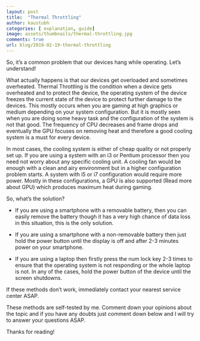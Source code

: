 ```yaml
---
layout: post
title:  "Thermal Throttling"
author: kaustubh
categories: [ explanation, guide]
image: assets/thumbnails/thermal-throttling.jpg
comments: true
url: blog/2019-02-19-thermal-throttling
---
```


So, it’s a common problem that our devices hang while operating.
Let’s understand! 

What actually happens is that our devices get overloaded and sometimes overheated.
Thermal Throttling is the condition when a device gets overheated and to protect the device, the operating system of the device freezes the current state of the device to protect further damage to the devices. This mostly occurs when you are gaming at high graphics or medium depending on your system configuration. But it is mostly seen when you are doing some heavy task and the configuration of the system is not that good.
The frequency of CPU decreases and frame drops and eventually the GPU focuses on removing heat and therefore a good cooling system is a must for every device.

In most cases, the cooling system is either of cheap quality or not properly set up. If you are using a system with an i3 or Pentium processor then you need not worry about any specific cooling unit. A cooling fan would be enough with a clean and airy environment but in a higher configuration problem starts. A system with i5 or i7 configuration would require more power. Mostly in these configurations, a GPU is also supported (Read more about GPU) which produces maximum heat during gaming.

So, what’s the solution?

- If you are using a smartphone with a removable battery, then you can easily remove the battery though it has a very high chance of data loss in this situation, this is the only solution.

- If you are using a smartphone with a non-removable battery then just hold the power button until the display is off and after 2-3 minutes power on your smartphone.

- If you are using a laptop then firstly press the num lock key 2-3 times to ensure that the operating system is not responding or the whole laptop is not. In any of the cases, hold the power button of the device until the screen shutdowns.

If these methods don’t work, immediately contact your nearest service center ASAP.

These methods are self-tested by me. Comment down your opinions about the topic and if you have any doubts just comment down below and I will try to answer your questions ASAP.

Thanks for reading!
